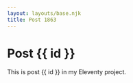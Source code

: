 ```yaml
---
layout: layouts/base.njk
title: Post 1863
---
```


# Post {{ id }}

This is post {{ id }} in my Eleventy project.
